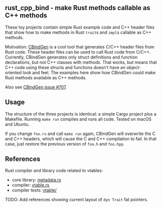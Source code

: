 ## rust_cpp_bind - make Rust methods callable as C++ methods

These toy projects contain simple Rust example code and C++ header files
that show how to make methods in Rust `trait`s and `impl`s callable as
C++ methods.

Motivation: [CBindGen](https://github.com/eqrion/cbindgen) is a cool tool
that generates C/C++ header files from Rust code. These header files can be
used to call Rust code from C/C++. Currently, CBindGen generates only struct
definitions and function declarations, but not C++ classes with methods.
That works, but means that C++ code using these structs and functions
doesn't have an object-oriented look and feel. The examples here show how
CBindGen could make Rust methods available as C++ methods.

Also see [CBindGen issue #707](https://github.com/eqrion/cbindgen/issues/707).

## Usage

The structure of the three projects is identical: a simple Cargo project plus
a Makefile. Running `make run` compiles and runs all code. Tested on macOS
and Ubuntu.

If you change `foo.rs` and call `make run` again, CBindGen will overwrite the
C and C++ headers, which will cause the C and C++ compilation to fail. In that
case, just restore the previous version of `foo.h` and `foo.hpp`.

## References

Rust compiler and library code related to vtables:
- core library: [metadata.rs](https://github.com/rust-lang/rust/blob/master/library/core/src/ptr/metadata.rs)
- compiler: [vtable.rs](https://github.com/rust-lang/rust/blob/master/compiler/rustc_middle/src/ty/vtable.rs)
- compiler tests: [vtable/](https://github.com/rust-lang/rust/tree/master/src/test/ui/traits/vtable)

TODO: Add references showing current layout of `dyn Trait` fat pointers.
